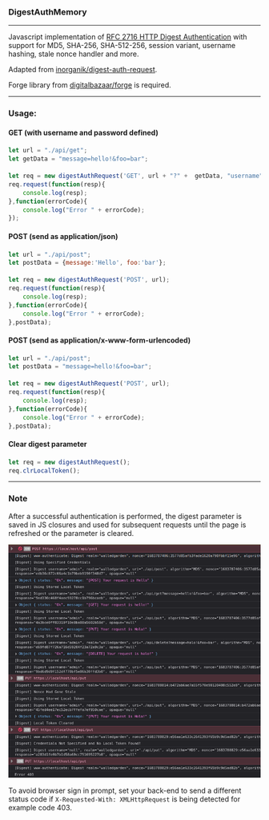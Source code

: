 ### DigestAuthMemory
--------------------

Javascript implementation of 
[RFC 2716 HTTP Digest Authentication](https://datatracker.ietf.org/doc/html/rfc7616) 
with support for MD5, SHA-256, SHA-512-256, session variant, username hashing, 
stale nonce handler and more.

Adapted from [inorganik/digest-auth-request](https://github.com/inorganik/digest-auth-request).

Forge library from [digitalbazaar/forge](https://github.com/digitalbazaar/forge) is 
required.

----------
### Usage:

#### GET (with username and password defined)
```js
let url = "./api/get";
let getData = "message=hello!&foo=bar";

let req = new digestAuthRequest('GET', url + "?" +  getData, "username", "password");
req.request(function(resp){
    console.log(resp);
},function(errorCode){
    console.log("Error " + errorCode);
});
```

#### POST (send as application/json)
```js
let url = "./api/post";
let postData = {message:'Hello', foo:'bar'};

let req = new digestAuthRequest('POST', url);
req.request(function(resp){
    console.log(resp);
},function(errorCode){
    console.log("Error " + errorCode);
},postData);
```

#### POST (send as application/x-www-form-urlencoded)
```js
let url = "./api/post";
let postData = "message=hello!&foo=bar";

let req = new digestAuthRequest('POST', url);
req.request(function(resp){
    console.log(resp);
},function(errorCode){
    console.log("Error " + errorCode);
},postData);
```

#### Clear digest parameter
```js
let req = new digestAuthRequest();
req.clrLocalToken();
```

--------
### Note

After a successful authentication is performed, the digest parameter is saved in JS 
closures and used for subsequent requests until the page is refreshed or the parameter 
is cleared.

![Screenshot](./img/screenshot.png)

To avoid browser sign in prompt, set your back-end to send a different status code if 
`X-Requested-With: XMLHttpRequest` is being detected for example code 403.
